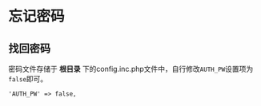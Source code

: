 # 忘记密码

## 找回密码

密码文件存储于 **根目录** 下的config.inc.php文件中，自行修改`AUTH_PW`设置项为`false`即可。

```
'AUTH_PW' => false,
```

